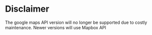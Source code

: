 # Disclaimer
The google maps API version will no longer be supported due to costly maintenance.
Newer versions will use Mapbox API
